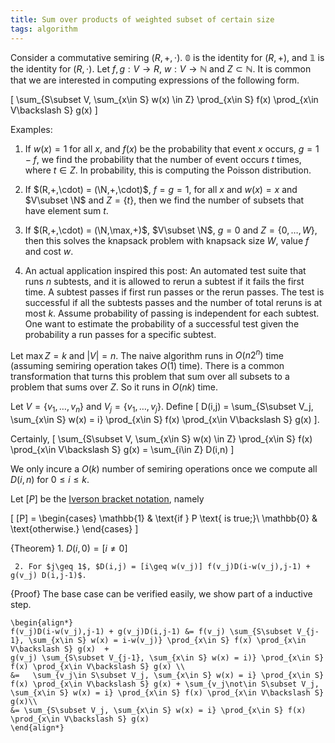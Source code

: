 ```yaml
---
title: Sum over products of weighted subset of certain size
tags: algorithm
---
```


Consider a commutative semiring $(R,+,\cdot)$. $\mathbb{0}$ is the identity for $(R,+)$, and $\mathbb{1}$ is the identity for $(R,\cdot)$. 
Let $f,g:V\to R$, $w:V\to \mathbb{N}$ and $Z\subset \mathbb{N}$. It is common that we are interested in computing expressions of the following form.

\[
\sum_{S\subset V, \sum_{x\in S} w(x) \in Z} \prod_{x\in S} f(x) \prod_{x\in V\backslash S} g(x)
\]

Examples:

  1. If $w(x)=1$ for all $x$, and $f(x)$ be the probability that event $x$ occurs, $g=1-f$, we find the probability that the number of event occurs $t$ times, where $t\in Z$. In probability, this is computing the Poisson distribution.

  2. If $(R,+,\cdot) = (\N,+,\cdot)$, $f=g=1$, for all $x$ and $w(x)=x$ and $V\subset \N$ and $Z=\{t\}$, then we find the number of subsets that have element sum $t$.

  3. If $(R,+,\cdot) = (\N,\max,+)$, $V\subset \N$, $g=0$ and $Z=\{0,\ldots,W\}$, then this solves the knapsack problem with knapsack size $W$, value $f$ and cost $w$.

  4. An actual application inspired this post: An automated test suite that runs $n$ subtests, and it is allowed to rerun a subtest if it fails the first time. A subtest passes if first run passes or the rerun passes. The test is successful if all the subtests passes and the number of total reruns is at most $k$. Assume probability of passing is independent for each subtest. One want to estimate the probability of a successful test given the probability a run passes for a specific subtest.

Let $\max Z = k$ and $|V| = n$. The naive algorithm runs in $O(n2^n)$ time (assuming semiring operation takes $O(1)$ time). There is a common transformation that turns this problem that sum over all subsets to a problem that sums over $Z$. So it runs in $O(nk)$ time.

Let $V=\{v_1,\ldots,v_n\}$ and $V_j = \{v_1,\ldots,v_j\}$. Define 
 	\[
 		D(i,j) = \sum_{S\subset V_j, \sum_{x\in S} w(x) = i} \prod_{x\in S} f(x) \prod_{x\in V\backslash S} g(x)
	\].

Certainly, 
	\[
		\sum_{S\subset V, \sum_{x\in S} w(x) \in Z} \prod_{x\in S} f(x) \prod_{x\in V\backslash S} g(x) = \sum_{i\in Z} D(i,n)
	\]

We only incure a $O(k)$ number of semiring operations once we compute all $D(i,n)$ for $0\leq i\leq k$.

Let $[P]$ be the [Iverson bracket notation](http://en.wikipedia.org/wiki/Iverson_bracket), namely

\[
[P] = \begin{cases} \mathbb{1} & \text{if } P \text{ is true;}\\
      \mathbb{0} & \text{otherwise.} \end{cases}
\]

{Theorem}
     1. $D(i,0) = [i \neq 0]$

     2. For $j\geq 1$, $D(i,j) = [i\geq w(v_j)] f(v_j)D(i-w(v_j),j-1) + g(v_j) D(i,j-1)$.

{Proof}
	The base case can be verified easily, we show part of a inductive step.

	\begin{align*}
	f(v_j)D(i-w(v_j),j-1) + g(v_j)D(i,j-1) &= f(v_j) \sum_{S\subset V_{j-1}, \sum_{x\in S} w(x) = i-w(v_j)} \prod_{x\in S} f(x) \prod_{x\in V\backslash S} g(x)  +
	g(v_j) \sum_{S\subset V_{j-1}, \sum_{x\in S} w(x) = i)} \prod_{x\in S} f(x) \prod_{x\in V\backslash S} g(x) \\
	&=   \sum_{v_j\in S\subset V_j, \sum_{x\in S} w(x) = i} \prod_{x\in S} f(x) \prod_{x\in V\backslash S} g(x) + \sum_{v_j\not\in S\subset V_j, \sum_{x\in S} w(x) = i} \prod_{x\in S} f(x) \prod_{x\in V\backslash S} g(x)\\
	&= \sum_{S\subset V_j, \sum_{x\in S} w(x) = i} \prod_{x\in S} f(x) \prod_{x\in V\backslash S} g(x)
	\end{align*}

